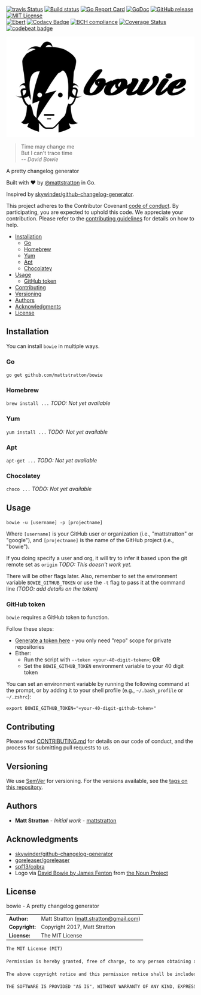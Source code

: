 [![travis Status](https://travis-ci.org/mattstratton/bowie.svg?branch=master)](https://travis-ci.org/mattstratton/bowie) [![Build status](https://ci.appveyor.com/api/projects/status/u7pu7ins2csxngxu?svg=true)](https://ci.appveyor.com/project/mattstratton/bowie)
 [![Go Report Card](https://goreportcard.com/badge/github.com/mattstratton/bowie)](https://goreportcard.com/report/github.com/mattstratton/bowie) [![GoDoc](https://godoc.org/github.com/mattstratton/bowie?status.svg)](http://godoc.org/github.com/mattstratton/bowie) [![GitHub release](https://img.shields.io/github/release/mattstratton/bowie.svg)](https://github.com/mattstratton/bowie/releases) [![MIT License](http://img.shields.io/badge/License-MIT-yellow.svg)](LICENSE) <br />
[![Ebert](https://ebertapp.io/github/mattstratton/bowie.svg)](https://ebertapp.io/github/mattstratton/bowie) [![Codacy Badge](https://api.codacy.com/project/badge/Grade/c3f1eeb0b0bb4c68ba94df95cffefe0c)](https://www.codacy.com/app/matt.stratton/bowie?utm_source=github.com&amp;utm_medium=referral&amp;utm_content=mattstratton/bowie&amp;utm_campaign=Badge_Grade) [![BCH compliance](https://bettercodehub.com/edge/badge/mattstratton/bowie?branch=master)](https://bettercodehub.com/) [![Coverage Status](https://coveralls.io/repos/github/mattstratton/bowie/badge.svg?branch=master)](https://coveralls.io/github/mattstratton/bowie?branch=master) [![codebeat badge](https://codebeat.co/badges/cbd7bfdf-e8d6-44b4-a377-20662bb2dbac)](https://codebeat.co/projects/github-com-mattstratton-bowie-master)

![bowie](bowie-logo.png)
> Time may change me<br>
> But I can't trace time<br>
> *-- David Bowie*

A pretty changelog generator 

Built with :heart: by [@mattstratton](https://github.com/mattstratton) in Go.

Inspired by [skywinder/github-changelog-generator](https://github.com/skywinder/github-changelog-generator).

This project adheres to the Contributor Covenant [code of conduct](CODE_OF_CONDUCT.md). By participating, you are expected to uphold this code. We appreciate your contribution. Please refer to the [contributing guidelines](CONTRIBUTING.md) for details on how to help.

<!-- TOC depthFrom:2 -->

- [Installation](#installation)
    - [Go](#go)
    - [Homebrew](#homebrew)
    - [Yum](#yum)
    - [Apt](#apt)
    - [Chocolatey](#chocolatey)
- [Usage](#usage)
    - [GitHub token](#github-token)
- [Contributing](#contributing)
- [Versioning](#versioning)
- [Authors](#authors)
- [Acknowledgments](#acknowledgments)
- [License](#license)

<!-- /TOC -->

## Installation

You can install `bowie` in multiple ways.

### Go

`go get github.com/mattstratton/bowie`

### Homebrew

`brew install ...` *TODO: Not yet available*

### Yum

`yum install ...` *TODO: Not yet available*

### Apt

`apt-get ...` *TODO: Not yet available*

### Chocolatey

`choco ...` *TODO: Not yet available*

## Usage

`bowie -u [username] -p [projectname]`

Where `[username]` is your GitHub user or organization (i.e., "mattstratton" or "google"), and `[projectname]` is the name of the GitHub project (i.e., "bowie").

If you doing specify a user and org, it will try to infer it based upon the git remote set as `origin` *TODO: This doesn't work yet.*

There will be other flags later. Also, remember to set the environment variable `BOWIE_GITHUB_TOKEN` or use the `-t` flag to pass it at the command line *(TODO: add details on the token)*

### GitHub token

`bowie` requires a GitHub token to function. 

Follow these steps:

- [Generate a token here](https://github.com/settings/tokens/new?description=GitHub%20Changelog%20Generator%20token) - you only need "repo" scope for private repositories
- Either:
    - Run the script with `--token <your-40-digit-token>`; **OR**
    - Set the `BOWIE_GITHUB_TOKEN` environment variable to your 40 digit token

You can set an environment variable by running the following command at the prompt, or by adding it to your shell profile (e.g., `~/.bash_profile` or `~/.zshrc`):

    export BOWIE_GITHUB_TOKEN="«your-40-digit-github-token»"


## Contributing

Please read [CONTRIBUTING.md](CONTRIBUTING.md) for details on our code of conduct, and the process for submitting pull requests to us.

## Versioning

We use [SemVer](http://semver.org/) for versioning. For the versions available, see the [tags on this repository](https://github.com/mattstratton/bowie/tags). 

## Authors

* **Matt Stratton** - *Initial work* - [mattstratton](https://github.com/mattstratton)

## Acknowledgments

* [skywinder/github-changelog-generator](https://github.com/skywinder/github-changelog-generator)
* [goreleaser/goreleaser](https://github.com/goreleaser/goreleaser)
* [spf13/cobra](https://github.com/spf13/cobra)
* Logo via [David Bowie by James Fenton](https://thenounproject.com/term/david-bowie/128345/) from [the Noun Project](https://thenounproject.com/)
## License

bowie - A pretty changelog generator 

|                      |                                          |
|:---------------------|:-----------------------------------------|
| **Author:**          | Matt Stratton (<matt.stratton@gmail.com>)
| **Copyright:**       | Copyright 2017, Matt Stratton
| **License:**         | The MIT License

```markdown
The MIT License (MIT)

Permission is hereby granted, free of charge, to any person obtaining a copy of this software and associated documentation files (the "Software"), to deal in the Software without restriction, including without limitation the rights to use, copy, modify, merge, publish, distribute, sublicense, and/or sell copies of the Software, and to permit persons to whom the Software is furnished to do so, subject to the following conditions:

The above copyright notice and this permission notice shall be included in all copies or substantial portions of the Software.

THE SOFTWARE IS PROVIDED "AS IS", WITHOUT WARRANTY OF ANY KIND, EXPRESS OR IMPLIED, INCLUDING BUT NOT LIMITED TO THE WARRANTIES OF MERCHANTABILITY, FITNESS FOR A PARTICULAR PURPOSE AND NONINFRINGEMENT. IN NO EVENT SHALL THE AUTHORS OR COPYRIGHT HOLDERS BE LIABLE FOR ANY CLAIM, DAMAGES OR OTHER LIABILITY, WHETHER IN AN ACTION OF CONTRACT, TORT OR OTHERWISE, ARISING FROM, OUT OF OR IN CONNECTION WITH THE SOFTWARE OR THE USE OR OTHER DEALINGS IN THE SOFTWARE.

```
